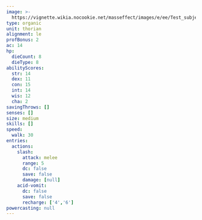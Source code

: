 ```yaml
---
image: >-
  https://vignette.wikia.nocookie.net/masseffect/images/e/ee/Test_subject_hyperres.png/revision/latest/scale-to-width-down/180?cb=20131218143230
type: organic
unit: thorian
alignment: le
profBonus: 2
ac: 14
hp:
  dieCount: 8
  dieType: 8
abilityScores:
  str: 14
  dex: 11
  con: 15
  int: 14
  wis: 12
  cha: 2
savingThrows: []
senses: []
size: medium
skills: []
speed:
  walk: 30
entries:
  actions:
    slash:
      attack: melee
      range: 5
      dc: false
      save: false
      damage: [null]
    acid-vomit:
      dc: false
      save: false
      recharge: ['4','6']
powercasting: null
---
```


